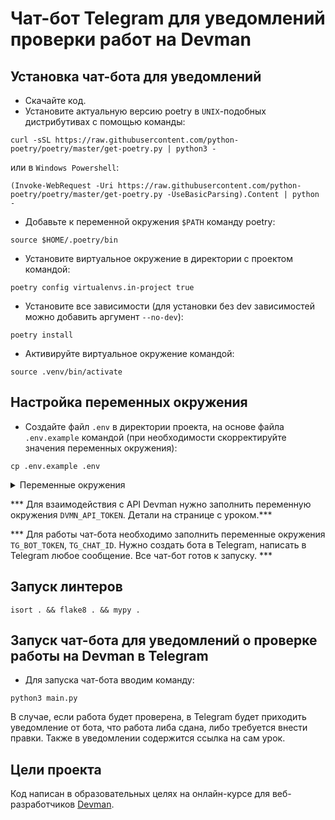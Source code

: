 # Чат-бот Telegram для уведомлений проверки работ на Devman

## Установка чат-бота для уведомлений

- Скачайте код.
- Установите актуальную версию poetry в `UNIX`-подобных дистрибутивах с помощью команды:
```
curl -sSL https://raw.githubusercontent.com/python-poetry/poetry/master/get-poetry.py | python3 -
```
или в `Windows Powershell`:
```
(Invoke-WebRequest -Uri https://raw.githubusercontent.com/python-poetry/poetry/master/get-poetry.py -UseBasicParsing).Content | python -
```
- Добавьте к переменной окружения `$PATH` команду poetry:
```
source $HOME/.poetry/bin
```
- Установите виртуальное окружение в директории с проектом командой:
```
poetry config virtualenvs.in-project true
```
- Установите все зависимости (для установки без dev зависимостей можно добавить аргумент `--no-dev`):
```
poetry install
```
- Активируйте виртуальное окружение командой: 
```
source .venv/bin/activate
```

## Настройка переменных окружения

- Cоздайте файл `.env` в директории проекта, на основе файла `.env.example` командой 
(при необходимости скорректируйте значения переменных окружения):
```
cp .env.example .env
```
<details>
  <summary>Переменные окружения</summary>
  <pre>
    DVMN_API_TOKEN=
    DVMN_API_URL=https://dvmn.org
    DVMN_API_URI_REVIEWS=/api/user_reviews/
    DVMN_API_URI_REVIEWS_LONG_POLLING=/api/long_polling/
    TIMEOUT=10
    RETRY_COUNT=5
    STATUS_FORCE_LIST=429,500,502,503,504
    ALLOWED_METHODS=HEAD,GET,OPTIONS
    TG_BOT_TOKEN=
    TG_CHAT_ID=
  </pre>
</details>


*** Для взаимодействия с API Devman нужно заполнить переменную окружения `DVMN_API_TOKEN`. Детали на странице с уроком.***

*** Для работы чат-бота необходимо заполнить переменные окружения `TG_BOT_TOKEN`, `TG_CHAT_ID`. Нужно создать бота в Telegram, написать в Telegram любое сообщение. Все чат-бот готов к запуску. ***


## Запуск линтеров

```
isort . && flake8 . && mypy .
```

## Запуск чат-бота для уведомлений о проверке работы на Devman в Telegram

- Для запуска чат-бота вводим команду:
```
python3 main.py
```
В случае, если работа будет проверена, в Telegram будет приходить уведомление от бота, что работа либа сдана, либо требуется внести правки. Также в уведомлении содержится ссылка на сам урок.


## Цели проекта
Код написан в образовательных целях на онлайн-курсе для веб-разработчиков [Devman](https://dvmn.org).
